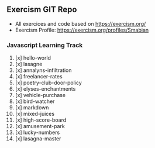 ## Exercism GIT Repo

* All exercices and code based on https://exercism.org/ 
* Exercism Profile: https://exercism.org/profiles/Smabian 

### Javascript Learning Track

1. [x] hello-world
2. [x] lasagne
3. [x] annalyns-infiltration
4. [x] freelancer-rates
5. [x] poetry-club-door-policy
6. [x] elyses-enchantments
7. [x] vehicle-purchase
9. [x] bird-watcher
10. [x] markdown
11. [x] mixed-juices
12. [x] high-score-board
13. [x] amusement-park
14. [x] lucky-numbers
15. [x] lasagna-master 